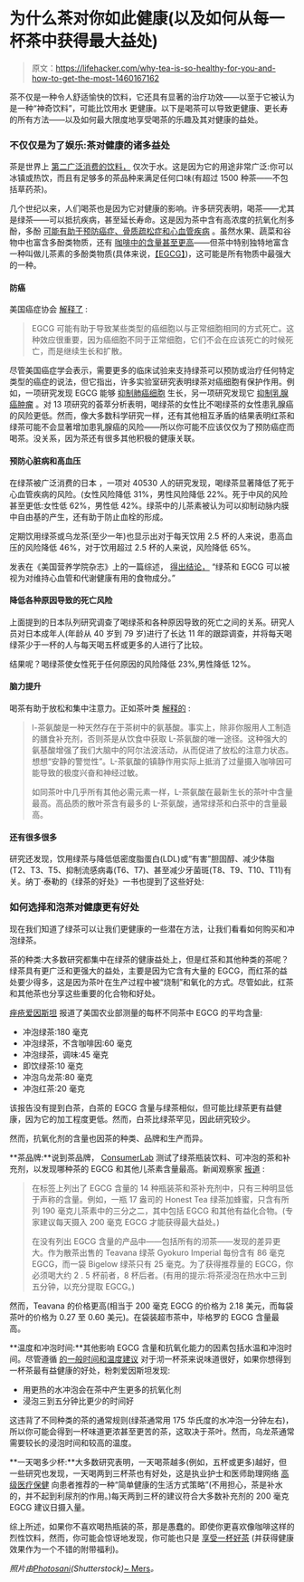 # 为什么茶对你如此健康(以及如何从每一杯茶中获得最大益处)

> 原文：<https://lifehacker.com/why-tea-is-so-healthy-for-you-and-how-to-get-the-most-1460167162>

茶不仅是一种令人舒适愉快的饮料，它还具有显著的治疗功效——以至于它被认为是一种“神奇饮料”，可能比饮用水 更健康。以下是喝茶可以导致更健康、更长寿的所有方法——以及如何最大限度地享受喝茶的乐趣及其对健康的益处。



### 不仅仅是为了娱乐:茶对健康的诸多益处

茶是世界上 [第二广泛消费的饮料，](http://www.teausa.com/14655/tea-fact-sheet) 仅次于水。这是因为它的用途非常广泛:你可以冰镇或热饮，而且有足够多的茶品种来满足任何口味(有超过 1500 种茶——不包括草药茶)。

几个世纪以来，人们喝茶也是因为它对健康的影响。许多研究表明，喝茶——尤其是绿茶——可以抵抗疾病，甚至延长寿命。这是因为茶中含有高浓度的抗氧化剂多酚，多酚 [可能有助于预防癌症、骨质疏松症和心血管疾病](http://ajcn.nutrition.org/content/81/1/215S.full) 。虽然水果、蔬菜和谷物中也富含多酚类物质，还有 [咖啡中的含量甚至更高](http://www.ncbi.nlm.nih.gov/pubmed/19187022)——但茶中特别独特地富含一种叫做儿茶素的多酚类物质(具体来说，[【EGCG】](http://nutrition.ucdavis.edu/content/infosheets/fact-pro-catechin.pdf))，这可能是所有物质中最强大的一种。

#### 防癌

美国癌症协会 [解释了](http://www.cancer.org/treatment/treatmentsandsideeffects/complementaryandalternativemedicine/herbsvitaminsandminerals/green-tea) :

> EGCG 可能有助于导致某些类型的癌细胞以与正常细胞相同的方式死亡。这种效应很重要，因为癌细胞不同于正常细胞，它们不会在应该死亡的时候死亡，而是继续生长和扩散。

尽管美国癌症学会表示，需要更多的临床试验来支持绿茶可以预防或治疗任何特定类型的癌症的说法，但它指出，许多实验室研究表明绿茶对癌细胞有保护作用。例如，一项研究发现 EGCG 能够 [抑制肺癌细胞](http://cancerpreventionresearch.aacrjournals.org/content/3/5/670.full) 生长，另一项研究发现它 [抑制乳腺癌肿瘤](http://www.ncbi.nlm.nih.gov/pubmed/23638734) 。对 13 项研究的荟萃分析表明，喝绿茶的女性比不喝绿茶的女性患乳腺癌的风险更低。然而，像大多数科学研究一样，还有其他相互矛盾的结果表明红茶和绿茶可能不会显著增加患乳腺癌的风险——所以你可能不应该仅仅为了预防癌症而喝茶。没关系，因为茶还有很多其他积极的健康关联。

#### 预防心脏病和高血压

在绿茶被广泛消费的日本 ，一项对 40530 人的研究发现，喝绿茶显著降低了死于心血管疾病的风险。(女性风险降低 31%，男性风险降低 22%。死于中风的风险甚至更低:女性低 62%，男性低 42%。绿茶中的儿茶素被认为可以抑制动脉内膜中自由基的产生，还有助于防止血栓的形成。

定期饮用绿茶或乌龙茶(至少一年)也显示出对于每天饮用 2.5 杯的人来说，患高血压的风险降低 46%，对于饮用超过 2.5 杯的人来说，风险降低 65%。

发表在《美国营养学院杂志》上的一篇综述， [得出结论，](http://www.tandfonline.com/doi/full/10.1080/07315724.2007.10719626#.UnurfPmkqkF) “绿茶和 EGCG 可以被视为对维持心血管和代谢健康有用的食物成分。”

#### 降低各种原因导致的死亡风险

上面提到的日本队列研究调查了喝绿茶和各种原因导致的死亡之间的关系。研究人员对日本成年人(年龄从 40 岁到 79 岁)进行了长达 11 年的跟踪调查，并将每天喝绿茶少于一杯的人与每天喝五杯或更多的人进行了比较。

结果呢？喝绿茶使女性死于任何原因的风险降低 23%,男性降低 12%。

#### 脑力提升

喝茶有助于放松和集中注意力。正如茶叶类 [解释的](http://www.teaclass.com/lesson_0301.html) :

> l-茶氨酸是一种天然存在于茶树中的氨基酸。事实上，除非你服用人工制造的膳食补充剂，否则茶是从饮食中获取 L-茶氨酸的唯一途径。这种强大的氨基酸增强了我们大脑中的阿尔法波活动，从而促进了放松的注意力状态。想想“安静的警觉性”。L-茶氨酸的镇静作用实际上抵消了过量摄入咖啡因可能导致的极度兴奋和神经过敏。
> 
> 如同茶叶中几乎所有其他必需元素一样，L-茶氨酸在最新生长的茶叶中含量最高。高品质的散叶茶含有最多的 L-茶氨酸，通常绿茶和白茶中的含量最高。

#### 还有很多很多

研究还发现，饮用绿茶与降低低密度脂蛋白(LDL)或“有害”胆固醇、减少体脂(T2、T3、T5、抑制流感病毒(T6、T7)、甚至减少牙菌斑(T8、T9、T10、T11)有关。纳丁·泰勒的《绿茶的好处》一书也提到了这些好处:

### 如何选择和泡茶对健康更有好处

现在我们知道了绿茶可以让我们更健康的一些潜在方法，让我们看看如何购买和冲泡绿茶。

茶的种类:大多数研究都集中在绿茶的健康益处上，但是红茶和其他种类的茶呢？绿茶具有更广泛和更强大的益处，主要是因为它含有大量的 EGCG，而红茶的益处要少得多，这是因为茶叶在生产过程中被“烧制”和氧化的方式。尽管如此，红茶和其他茶也分享这些重要的化合物和好处。

[痤疮爱因斯坦](http://www.acneeinstein.com/hack-your-tea/) 报道了美国农业部测量的每杯不同茶中 EGCG 的平均含量:

*   冲泡绿茶:180 毫克
*   冲泡绿茶，不含咖啡因:60 毫克
*   冲泡绿茶，调味:45 毫克
*   即饮绿茶:10 毫克
*   冲泡乌龙茶:80 毫克
*   冲泡红茶:20 毫克

该报告没有提到白茶，白茶的 EGCG 含量与绿茶相似，但可能比绿茶更有益健康，因为它的加工程度更低。然而，白茶比绿茶罕见，因此研究较少。

然而，抗氧化剂的含量也因茶的种类、品牌和生产而异。

**茶品牌:**说到茶品牌， [ConsumerLab](https://www.consumerlab.com/reviews/Green_Tea_Review_Supplements_and_Bottled/Green_Tea/) 测试了绿茶瓶装饮料、可冲泡的茶和补充剂，以发现哪种茶的 EGCG 和其他儿茶素含量最高。新闻观察家 [报道](http://www.newsobserver.com/2013/10/08/3264370/a-new-study-looks-at-whether-green.html) :

> 在标签上列出了 EGCG 含量的 14 种瓶装茶和茶补充剂中，只有三种明显低于声称的含量。例如，一瓶 17 盎司的 Honest Tea 绿茶加蜂蜜，只含有所列 190 毫克儿茶素中的三分之二，其中包括 EGCG 和其他有益化合物。(专家建议每天摄入 200 毫克 EGCG 才能获得最大益处。)
> 
> 在没有列出 EGCG 含量的产品中——包括所有的沏茶——发现的差异更大。作为散茶出售的 Teavana 绿茶 Gyokuro Imperial 每份含有 86 毫克 EGCG，而一袋 Bigelow 绿茶只有 25 毫克。为了获得推荐量的 EGCG，你必须喝大约 2 . 5 杯前者，8 杯后者。(有用的提示:将茶浸泡在热水中三到五分钟，以充分提取 EGCG。)

然而，Teavana 的价格更高(相当于 200 毫克 EGCG 的价格为 2.18 美元，而每袋茶叶的价格为 0.27 至 0.60 美元)。在袋装超市茶中，毕格罗的 EGCG 含量最高。

**温度和冲泡时间:**其他影响 EGCG 含量和抗氧化能力的因素包括水温和冲泡时间。尽管遵循 [的一般时间和温度建议](https://lifehacker.com/this-time-and-temperature-chart-helps-you-brew-the-perf-1447451469) 对于沏一杯茶来说味道很好，如果你想得到一杯茶最有益健康的好处，粉刺爱因斯坦发现:

*   用更热的水冲泡会在茶中产生更多的抗氧化剂
*   浸泡三到五分钟比更少的时间好

这违背了不同种类的茶的通常规则(绿茶通常用 175 华氏度的水冲泡一分钟左右)，所以你可能会得到一杯味道更浓甚至更苦的茶，这取决于茶叶。然而，乌龙茶通常需要较长的浸泡时间和较高的温度。

**一天喝多少杯:**大多数研究表明，一天喝茶越多(例如，五杯或更多)越好，但一些研究也发现，一天喝两到三杯茶也有好处，这是执业护士和医师助理网络 [高级医疗保健](http://nurse-practitioners-and-physician-assistants.advanceweb.com/Columns/Nutrition-Now/Health-Benefits-of-Tea.aspx) 向患者推荐的一种“简单健康的生活方式策略”(不用担心，茶是补水的，并不起到利尿剂的作用。)每天两到三杯的建议符合大多数补充剂的 200 毫克 EGCG 建议日摄入量。

综上所述，如果你不喜欢喝热瓶装的茶，那是愚蠢的。即使你更喜欢像咖啡这样的烈性饮料，然而，你可能会惊讶地发现，你可能也只是 [享受一杯好茶](https://lifehacker.com/the-coffee-lovers-guide-to-tea-5812578) (并获得健康效果作为一个不错的附带福利)。

*照片由*[*Photosani*](http://www.shutterstock.com/pic-36005515/stock-photo-cup-of-tea-lemon-pills-and-thermometer-like-a-concept-of-healing-from-flu.html?src=5JcFzB4l1923eWR9DdIOJQ-1-5)*(Shutterstock)*[~ Mers](http://www.flickr.com/photos/barnkim/2271432166/sizes/z/in/photolist-4sHFDy-4y23Xx-4QACSU-4T3bJX-5aJTP7-5bkNk5-612mbe-646udh-6fvkDR-6fvoVp-6fvrYP-6fvAPX-6fvBx6-6fvCZB-6fvFT8-6fvHqg-6fzbCp-6fzcga-6fzdbz-6fzdF6-6fzg5r-6fzhyX-6fzoU6-6fztmT-6fzxSQ-6fzzdZ-6fzCzD-6fzDpc-6fzDVG-6fzEpT-6fzHqS-6fzHTX-6fzKSW-6fzPoD-6fzQ1B-6fzXMR-6fA7nx-6fA8MZ-6fAd1V-6fAxsn-6fAxBZ-6fAAdc-6fAL3a-6fASNr-6fAWBV-6fAYYT-6fB36P-6fB3De-6fBtLB-6fBAJi-6fBUje/)*。*